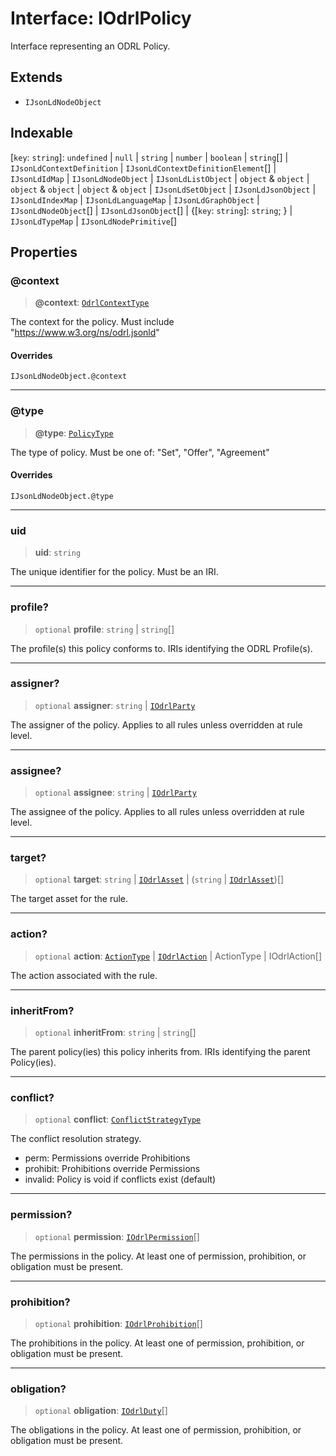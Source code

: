 # Interface: IOdrlPolicy

Interface representing an ODRL Policy.

## Extends

- `IJsonLdNodeObject`

## Indexable

\[`key`: `string`\]: `undefined` \| `null` \| `string` \| `number` \| `boolean` \| `string`[] \| `IJsonLdContextDefinition` \| `IJsonLdContextDefinitionElement`[] \| `IJsonLdIdMap` \| `IJsonLdNodeObject` \| `IJsonLdListObject` \| `object` & `object` \| `object` & `object` \| `object` & `object` \| `IJsonLdSetObject` \| `IJsonLdJsonObject` \| `IJsonLdIndexMap` \| `IJsonLdLanguageMap` \| `IJsonLdGraphObject` \| `IJsonLdNodeObject`[] \| `IJsonLdJsonObject`[] \| \{[`key`: `string`]: `string`; \} \| `IJsonLdTypeMap` \| `IJsonLdNodePrimitive`[]

## Properties

### @context

> **@context**: [`OdrlContextType`](../type-aliases/OdrlContextType.md)

The context for the policy.
Must include "https://www.w3.org/ns/odrl.jsonld"

#### Overrides

`IJsonLdNodeObject.@context`

***

### @type

> **@type**: [`PolicyType`](../type-aliases/PolicyType.md)

The type of policy.
Must be one of: "Set", "Offer", "Agreement"

#### Overrides

`IJsonLdNodeObject.@type`

***

### uid

> **uid**: `string`

The unique identifier for the policy.
Must be an IRI.

***

### profile?

> `optional` **profile**: `string` \| `string`[]

The profile(s) this policy conforms to.
IRIs identifying the ODRL Profile(s).

***

### assigner?

> `optional` **assigner**: `string` \| [`IOdrlParty`](IOdrlParty.md)

The assigner of the policy.
Applies to all rules unless overridden at rule level.

***

### assignee?

> `optional` **assignee**: `string` \| [`IOdrlParty`](IOdrlParty.md)

The assignee of the policy.
Applies to all rules unless overridden at rule level.

***

### target?

> `optional` **target**: `string` \| [`IOdrlAsset`](IOdrlAsset.md) \| (`string` \| [`IOdrlAsset`](IOdrlAsset.md))[]

The target asset for the rule.

***

### action?

> `optional` **action**: [`ActionType`](../type-aliases/ActionType.md) \| [`IOdrlAction`](IOdrlAction.md) \| ActionType \| IOdrlAction[]

The action associated with the rule.

***

### inheritFrom?

> `optional` **inheritFrom**: `string` \| `string`[]

The parent policy(ies) this policy inherits from.
IRIs identifying the parent Policy(ies).

***

### conflict?

> `optional` **conflict**: [`ConflictStrategyType`](../type-aliases/ConflictStrategyType.md)

The conflict resolution strategy.
- perm: Permissions override Prohibitions
- prohibit: Prohibitions override Permissions
- invalid: Policy is void if conflicts exist (default)

***

### permission?

> `optional` **permission**: [`IOdrlPermission`](IOdrlPermission.md)[]

The permissions in the policy.
At least one of permission, prohibition, or obligation must be present.

***

### prohibition?

> `optional` **prohibition**: [`IOdrlProhibition`](IOdrlProhibition.md)[]

The prohibitions in the policy.
At least one of permission, prohibition, or obligation must be present.

***

### obligation?

> `optional` **obligation**: [`IOdrlDuty`](IOdrlDuty.md)[]

The obligations in the policy.
At least one of permission, prohibition, or obligation must be present.
